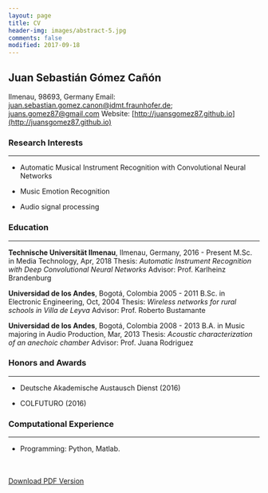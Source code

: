```yaml
---
layout: page
title: CV
header-img: images/abstract-5.jpg
comments: false
modified: 2017-09-18
---
```


## Juan Sebastián Gómez Cañón

Ilmenau, 98693, Germany
Email: juan.sebastian.gomez.canon@idmt.fraunhofer.de; juans.gomez87@gmail.com
Website: [http://juansgomez87.github.io](http://juansgomez87.github.io)


### Research Interests
-----

- Automatic Musical Instrument Recognition with Convolutional Neural Networks

- Music Emotion Recognition

- Audio signal processing

### Education
-----

**Technische Universität Ilmenau**, Ilmenau, Germany, 2016 - Present
M.Sc. in Media Technology, Apr, 2018
Thesis: *Automatic Instrument Recognition with Deep Convolutional Neural Networks*
Advisor: Prof. Karlheinz Brandenburg

**Universidad de los Andes**, Bogotá, Colombia 2005 - 2011
B.Sc. in Electronic Engineering, Oct, 2004
Thesis: *Wireless networks for rural schools in Villa de Leyva*
Advisor: Prof. Roberto Bustamante

**Universidad de los Andes**, Bogotá, Colombia 2008 - 2013
B.A. in Music majoring in Audio Production, Mar, 2013
Thesis: *Acoustic characterization of an anechoic chamber*
Advisor: Prof. Juana Rodriguez

### Honors and Awards
-----

- Deutsche Akademische Austausch Dienst (2016)

- COLFUTURO (2016)

### Computational Experience
-----

- Programming: Python, Matlab.

<div markdown="0">
    <br><br>
    <a href="{{ site.url }}/downloads/CV.pdf" class="btn btn-success">Download PDF Version</a>
</div>

